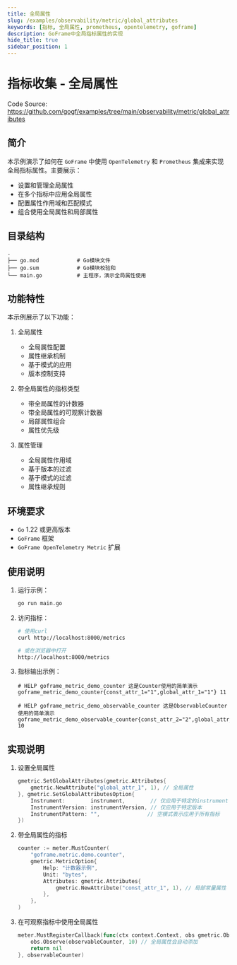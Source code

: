 ```yaml
---
title: 全局属性
slug: /examples/observability/metric/global_attributes
keywords: [指标, 全局属性, prometheus, opentelemetry, goframe]
description: GoFrame中全局指标属性的实现
hide_title: true
sidebar_position: 1
---
```


# 指标收集 - 全局属性

Code Source: https://github.com/gogf/examples/tree/main/observability/metric/global_attributes


## 简介

本示例演示了如何在 `GoFrame` 中使用 `OpenTelemetry` 和 `Prometheus` 集成来实现全局指标属性。主要展示：
- 设置和管理全局属性
- 在多个指标中应用全局属性
- 配置属性作用域和匹配模式
- 组合使用全局属性和局部属性

## 目录结构

```text
.
├── go.mod            # Go模块文件
├── go.sum            # Go模块校验和
└── main.go           # 主程序，演示全局属性使用
```

## 功能特性

本示例展示了以下功能：

1. 全局属性
   - 全局属性配置
   - 属性继承机制
   - 基于模式的应用
   - 版本控制支持

2. 带全局属性的指标类型
   - 带全局属性的计数器
   - 带全局属性的可观察计数器
   - 局部属性组合
   - 属性优先级

3. 属性管理
   - 全局属性作用域
   - 基于版本的过滤
   - 基于模式的过滤
   - 属性继承规则

## 环境要求

- `Go` 1.22 或更高版本
- `GoFrame` 框架
- `GoFrame OpenTelemetry Metric` 扩展

## 使用说明

1. 运行示例：
   ```bash
   go run main.go
   ```

2. 访问指标：
   ```bash
   # 使用curl
   curl http://localhost:8000/metrics
   
   # 或在浏览器中打开
   http://localhost:8000/metrics
   ```

3. 指标输出示例：
   ```text
   # HELP goframe_metric_demo_counter 这是Counter使用的简单演示
   goframe_metric_demo_counter{const_attr_1="1",global_attr_1="1"} 11
   
   # HELP goframe_metric_demo_observable_counter 这是ObservableCounter使用的简单演示
   goframe_metric_demo_observable_counter{const_attr_2="2",global_attr_1="1"} 10
   ```

## 实现说明

1. 设置全局属性
   ```go
   gmetric.SetGlobalAttributes(gmetric.Attributes{
       gmetric.NewAttribute("global_attr_1", 1), // 全局属性
   }, gmetric.SetGlobalAttributesOption{
       Instrument:        instrument,        // 仅应用于特定的instrument
       InstrumentVersion: instrumentVersion, // 仅应用于特定版本
       InstrumentPattern: "",               // 空模式表示应用于所有指标
   })
   ```

2. 带全局属性的指标
   ```go
   counter := meter.MustCounter(
       "goframe.metric.demo.counter",
       gmetric.MetricOption{
           Help: "计数器示例",
           Unit: "bytes",
           Attributes: gmetric.Attributes{
               gmetric.NewAttribute("const_attr_1", 1), // 局部常量属性
           },
       },
   )
   ```

3. 在可观察指标中使用全局属性
   ```go
   meter.MustRegisterCallback(func(ctx context.Context, obs gmetric.Observer) error {
       obs.Observe(observableCounter, 10) // 全局属性会自动添加
       return nil
   }, observableCounter)
   ```

